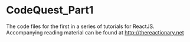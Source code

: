 # CodeQuest_Part1
The code files for the first in a series of tutorials for ReactJS. Accompanying reading material can be found at http://thereactionary.net
